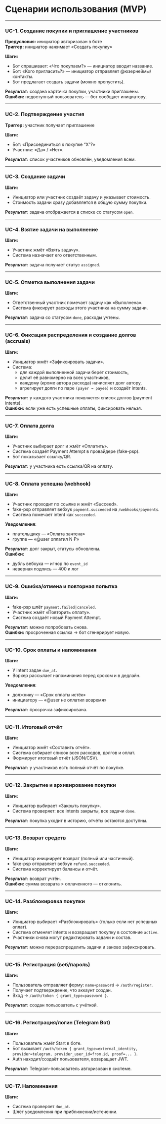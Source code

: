 # Сценарии использования (MVP)

---

### UC-1. Создание покупки и приглашение участников
**Предусловия:** инициатор авторизован в боте  
**Триггер:** инициатор нажимает «Создать покупку»  

**Шаги:**
- Бот спрашивает: «Что покупаем?» — инициатор вводит название.
- Бот: «Кого пригласить?» — инициатор отправляет @юзернеймы/контакты.
- Бот предлагает создать задачи (можно пропустить).

**Результат:** создана карточка покупки, участники приглашены.  
**Ошибки:** недоступный пользователь — бот сообщает инициатору.

---

### UC-2. Подтверждение участия
**Триггер:** участник получает приглашение  

**Шаги:**
- Бот: «Присоединиться к покупке “X”?»
- Участник: «Да» / «Нет».

**Результат:** список участников обновлён, уведомления всем.

---

### UC-3. Создание задачи
**Шаги:**
- Инициатор или участник создаёт задачу и указывает стоимость.
- Стоимость задачи сразу добавляется в общую сумму покупки.

**Результат:** задача отображается в списке со статусом `open`.

---

### UC-4. Взятие задачи на выполнение
**Шаги:**
- Участник жмёт «Взять задачу».
- Система назначает его ответственным.

**Результат:** задача получает статус `assigned`.

---

### UC-5. Отметка выполнения задачи
**Шаги:**
- Ответственный участник помечает задачу как «Выполнена».
- Система фиксирует расходы этого участника на сумму задачи.

**Результат:** задача со статусом `done`, расходы учтены.

---

### UC-6. Фиксация распределения и создание долгов (accruals)
**Шаги:**
- Инициатор жмёт «Зафиксировать задачи».
- Система:
  - для каждой выполненной задачи берёт стоимость,
  - делит её равномерно на всех участников,
  - каждому (кроме автора расхода) начисляет долг автору,
  - агрегирует долги по паре `(payer → payee)` и создаёт intents.

**Результат:** у каждого участника появляется список долгов (payment intents).  
**Ошибки:** если уже есть успешные оплаты, фиксировать нельзя.

---

### UC-7. Оплата долга
**Шаги:**
- Участник выбирает долг и жмёт «Оплатить».
- Система создаёт Payment Attempt в провайдере (fake-psp).
- Бот показывает ссылку/QR.

**Результат:** у участника есть ссылка/QR на оплату.

---

### UC-8. Оплата успешна (webhook)
**Шаги:**
- Участник проходит по ссылке и жмёт «Succeed».
- fake-psp отправляет вебхук `payment.succeeded` на `/webhooks/payments`.
- Система помечает intent как `succeeded`.

**Уведомления:**  
- плательщику — «Оплата зачтена»  
- группе — «@user оплатил N ₽»  

**Результат:** долг закрыт, статусы обновлены.  
**Ошибки:**  
- дубль вебхука — игнор по `event_id`  
- неверная подпись — 400 и лог

---

### UC-9. Ошибка/отмена и повторная попытка
**Шаги:**
- fake-psp шлёт `payment.failed|canceled`.
- Участник жмёт «Повторить оплату».
- Система создаёт новый Payment Attempt.

**Результат:** можно попробовать снова.  
**Ошибки:** просроченная ссылка → бот сгенерирует новую.

---

### UC-10. Срок оплаты и напоминания
**Шаги:**
- У intent задан `due_at`.
- Воркер рассылает напоминания перед сроком и в дедлайн.

**Уведомления:**  
- должнику — «Срок оплаты истёк»  
- инициатору — «@user не оплатил вовремя»  

**Результат:** просрочка зафиксирована.

---

### UC-11. Итоговый отчёт
**Шаги:**
- Инициатор жмёт «Составить отчёт».
- Система собирает список всех расходов, долгов и оплат.
- Формирует итоговый отчёт (JSON/CSV).

**Результат:** у участников есть полный отчёт по покупке.

---

### UC-12. Закрытие и архивирование покупки
**Шаги:**
- Инициатор выбирает «Закрыть покупку».
- Система проверяет: все intents закрыты, все задачи `done`.

**Результат:** покупка уходит в историю, отчёты остаются доступны.

---

### UC-13. Возврат средств
**Шаги:**
- Инициатор инициирует возврат (полный или частичный).
- fake-psp отправляет вебхук `refund.succeeded`.
- Система корректирует балансы и отчёт.

**Результат:** возврат учтён.  
**Ошибки:** сумма возврата > оплаченного — отклонить.

---

### UC-14. Разблокировка покупки
**Шаги:**
- Инициатор выбирает «Разблокировать» (только если нет успешных оплат).
- Система отменяет intents и возвращает покупку в состояние `active`.
- Участники снова могут редактировать задачи и состав.

**Результат:** можно перераспределить задачи и заново зафиксировать.

---

### UC-15. Регистрация (веб/пароль)
**Шаги:**
- Пользователь отправляет форму: `name+password` → `/auth/register`.
- Получает подтверждение, что аккаунт создан.
- Вход → `/auth/token { grant_type=password }`.

**Результат:** создан пользователь с учёткой.

---

### UC-16. Регистрация/логин (Telegram Bot)
**Шаги:**
- Пользователь жмёт Start в боте.
- Бот вызывает `/auth/token { grant_type=external_identity, provider=telegram, provider_user_id=from.id, proof=... }`.
- Auth находит/создаёт пользователя, возвращает JWT.

**Результат:** Telegram-пользователь авторизован в системе.

---

### UC-17. Напоминания
**Шаги:**
- Система проверяет `due_at`.
- Шлёт уведомления при приближении/истечении.

---
